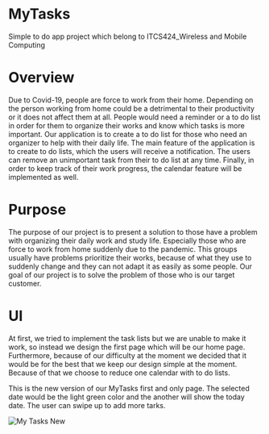 # MyTasks

Simple to do app project which belong to ITCS424_Wireless and Mobile Computing

# Overview

Due to Covid-19, people are force to work from their home. Depending on the person working from home could be a detrimental to their productivity or it does not affect them at all. People would need a reminder or a to do list in order for them to organize their works and know which tasks is more important. Our application is to create a to do list for those who need an organizer to help with their daily life. The main feature of the application is to create to do lists, which the users will receive a notification. The users can remove an unimportant task from their to do list at any time. Finally, in order to keep track of their work progress, the calendar feature will be implemented as well.

# Purpose

The purpose of our project is to present a solution to those have a problem with organizing their daily work and study life. Especially those who are force to work from home suddenly due to the pandemic. This groups usually have problems prioritize their works, because of what they use to suddenly change and they can not adapt it as easily as some people. Our goal of our project is to solve the problem of those who is our target customer.

# UI

At first, we tried to implement the task lists but we are unable to make it work, so instead we design the first page which will be our home page. Furthermore, because of our difficulty at the moment we decided that it would be for the best that we keep our design simple at the moment. Because of that we choose to reduce one calendar with to do lists.

This is the new version of our MyTasks first and only page. The selected date would be the light green color and the another will show the today date. 
The user can swipe up to add more tarks. 




<img src="https://github.com/milkzu/MyTasks/blob/main/ui3.JPG" alt="My Tasks New">
